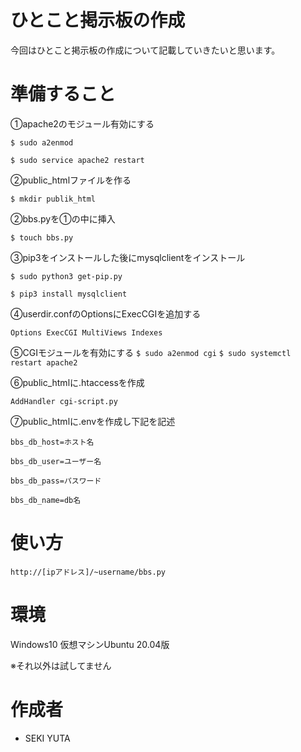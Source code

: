# ひとこと掲示板の作成
今回はひとこと掲示板の作成について記載していきたいと思います。

# 準備すること

①apache2のモジュール有効にする

`$ sudo a2enmod`

`$ sudo service apache2 restart`

②public_htmlファイルを作る

`$ mkdir publik_html`

②bbs.pyを①の中に挿入

`$ touch bbs.py`

③pip3をインストールした後にmysqlclientをインストール

`$ sudo python3 get-pip.py`
 
`$ pip3 install mysqlclient`
 
④userdir.confのOptionsにExecCGIを追加する

`Options ExecCGI MultiViews Indexes`

⑤CGIモジュールを有効にする
`$ sudo a2enmod cgi`
`$ sudo systemctl restart apache2`

⑥public_htmlに.htaccessを作成

`AddHandler cgi-script.py`

⑦public_htmlに.envを作成し下記を記述

`bbs_db_host=ホスト名`

`bbs_db_user=ユーザー名`

`bbs_db_pass=パスワード`

`bbs_db_name=db名`


# 使い方
`http://[ipアドレス]/~username/bbs.py`

# 環境
Windows10
仮想マシンUbuntu 20.04版

※それ以外は試してません

# 作成者
* SEKI YUTA
